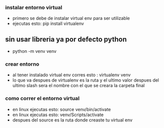 ### instalar entorno virtual
- primero se debe de instalar virtual env para ser utilizable
- ejecutas esto: pip install virtualenv
## sin usar libreria ya por defecto python
- python -m venv venv
### crear entorno
- al tener instalado virtual env corres esto : virtualenv venv
- lo que va despues de virtualenv es la ruta y el ultimo valor despues del ultimo slash sera el nombre con el que se creara la carpeta final
### como correr el entorno virtual 
- en linux ejecutas esto:  source venv/bin/activate
- en linux ejecutas esto:  venv/Scripts/activate
- despues del source es la ruta donde creaste tu virtual env